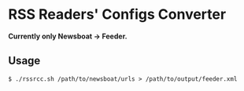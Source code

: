 # RSS Readers' Configs Converter

**Currently only Newsboat -> Feeder.**

## Usage
```
$ ./rssrcc.sh /path/to/newsboat/urls > /path/to/output/feeder.xml
```
